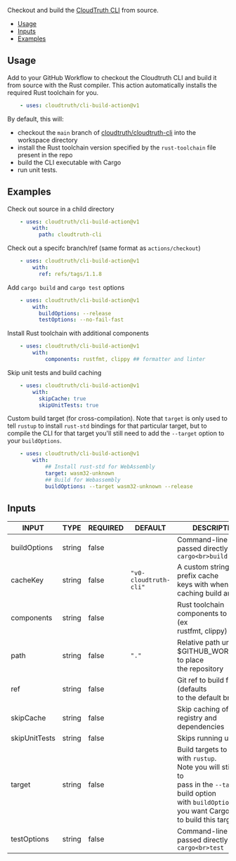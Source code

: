 Checkout and build the [CloudTruth CLI](cloudtruth/cloudtruth-cli) from source.

- [Usage](#usage)
- [Inputs](#inputs)
- [Examples](#examples)

## Usage

Add to your GitHub Workflow to checkout the Cloudtruth CLI and build it from source with the Rust compiler. This action automatically installs the required Rust toolchain for you.

```yaml
    - uses: cloudtruth/cli-build-action@v1
```

By default, this will:
* checkout the `main` branch of [cloudtruth/cloudtruth-cli](cloudtruth/cloudtruth-cli) into the workspace directory
* install the Rust toolchain version specified by the `rust-toolchain` file present in the repo
* build the CLI executable with Cargo
* run unit tests.


## Examples

Check out source in a child directory

```yaml
    - uses: cloudtruth/cli-build-action@v1
        with:
          path: cloudtruth-cli
```

Check out a specifc branch/ref (same format as `actions/checkout`)

```yaml
    - uses: cloudtruth/cli-build-action@v1
        with:
          ref: refs/tags/1.1.8
```

Add `cargo build` and `cargo test` options

```yaml
    - uses: cloudtruth/cli-build-action@v1
        with:
          buildOptions: --release
          testOptions: --no-fail-fast
```

Install Rust toolchain with additional components

```yaml
    - uses: cloudtruth/cli-build-action@v1
        with:
            components: rustfmt, clippy ## formatter and linter
```

Skip unit tests and build caching

```yaml
    - uses: cloudtruth/cli-build-action@v1
        with:
          skipCache: true
          skipUnitTests: true
```

Custom build target (for cross-compilation). Note that `target` is only used to 
tell `rustup` to install `rust-std` bindings for that particular target, but
to compile the CLI for that target you'll still need to add the `--target` option to
your `buildOptions`.

```yaml
    - uses: cloudtruth/cli-build-action@v1
        with:
            ## Install rust-std for WebAssembly
            target: wasm32-unknown
            ## Build for Webassembly
            buildOptions: --target wasm32-unknown --release
```

## Inputs

<!-- AUTO-DOC-INPUT:START - Do not remove or modify this section -->

|     INPUT     |  TYPE  | REQUIRED |        DEFAULT        |                                                                                    DESCRIPTION                                                                                     |
|---------------|--------|----------|-----------------------|------------------------------------------------------------------------------------------------------------------------------------------------------------------------------------|
| buildOptions  | string |  false   |                       |                                                              Command-line options passed directly to `cargo<br>build`                                                              |
|   cacheKey    | string |  false   | `"v0-cloudtruth-cli"` |                                                     A custom string to prefix cache<br>keys with when caching build artifacts                                                      |
|  components   | string |  false   |                       |                                                            Rust toolchain components to install (ex<br>rustfmt, clippy)                                                            |
|     path      | string |  false   |         `"."`         |                                                          Relative path under $GITHUB_WORKSPACE to place<br>the repository                                                          |
|      ref      | string |  false   |                       |                                                             Git ref to build from (defaults<br>to the default branch)                                                              |
|   skipCache   | string |  false   |                       |                                                                 Skip caching of Cargo registry and<br>dependencies                                                                 |
| skipUnitTests | string |  false   |                       |                                                                              Skips running unit tests                                                                              |
|    target     | string |  false   |                       | Build targets to install with `rustup`.<br> Note you will still need to<br> pass in the `--target` build option<br> with `buildOptions` if you want Cargo<br>to build this target) |
|  testOptions  | string |  false   |                       |                                                              Command-line options passed directly to `cargo<br>test`                                                               |

<!-- AUTO-DOC-INPUT:END -->
